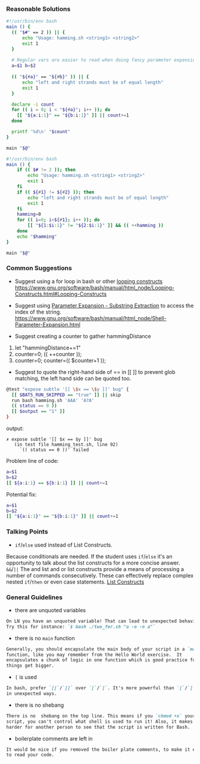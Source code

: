 ### Reasonable Solutions
```bash
#!/usr/bin/env bash
main () {
  (( "$#" == 2 )) || {
      echo "Usage: hamming.sh <string1> <string2>"
      exit 1
  }
  
  # Regular vars are easier to read when doing fancy parameter expansion.
  a=$1 b=$2 
  
  (( "${#a}" == "${#b}" )) || {
      echo "left and right strands must be of equal length"
      exit 1
  }

  declare -i count
  for (( i = 0; i < "${#a}"; i++ )); do
    [[ "${a:i:1}" == "${b:i:1}" ]] || count+=1
  done

  printf '%d\n' "$count"
}

main "$@"
```
```bash
#!/usr/bin/env bash
main () {
    if (( $# != 2 )); then 
        echo "Usage: hamming.sh <string1> <string2>"
        exit 1
    fi
    if (( ${#1} != ${#2} )); then
        echo "left and right strands must be of equal length"
        exit 1
    fi
    hamming=0
    for (( i=0; i<${#1}; i++ )); do
        [[ "${1:$i:1}" != "${2:$i:1}" ]] && (( ++hamming ))
    done
    echo "$hamming"
}

main "$@"
```

### Common Suggestions
* Suggest using a for loop in bash or other [looping constructs](https://www.gnu.org/software/bash/manual/html_node/Looping-Constructs.html#Looping-Constructs) https://www.gnu.org/software/bash/manual/html_node/Looping-Constructs.html#Looping-Constructs

* Suggest using [Parameter Expansion - Substring Extraction](https://www.gnu.org/software/bash/manual/html_node/Shell-Parameter-Expansion.html) to access the index of the string. https://www.gnu.org/software/bash/manual/html_node/Shell-Parameter-Expansion.html

* Suggest creating a counter to gather hammingDistance
1) let "hammingDistance+=1"
2) counter=0; (( ++counter ));
3) counter=0; counter=(( $counter+1 ));

* Suggest to quote the right-hand side of == in [[ ]] to prevent glob matching, the left hand side can be quoted too.

```bash
@test "expose subtle '[[ \$x == \$y ]]' bug" {
  [[ $BATS_RUN_SKIPPED == "true" ]] || skip
  run bash hamming.sh 'AAA' 'A?A'
  (( status == 0 ))
  [[ $output == "1" ]]
}
```
output:
```
✗ expose subtle '[[ $x == $y ]]' bug
   (in test file hamming_test.sh, line 92)
     `(( status == 0 ))' failed
```
Problem line of code: 
```bash
a=$1
b=$2
[[ ${a:i:1} == ${b:i:1} ]] || count+=1
```
Potential fix:
```bash
a=$1
b=$2
[[ "${a:i:1}" == "${b:i:1}" ]] || count+=1
```

### Talking Points
* `if`/`else` used instead of List Constructs.

Because conditionals are needed. If the student uses `if`/`else` it's an opportunity to talk about the list constructs for a more concise answer. `&&`/`||` The and list and or list constructs provide a means of processing a number of commands consecutively. These can effectively replace complex nested `if`/`then`  or even case statements. [List Constructs](https://tldp.org/LDP/abs/html/list-cons.html#LISTCONSREF)

### General Guidelines
* there are unquoted variables

```md
On LN you have an unquoted variable! That can lead to unexpected behavior.
Try this for instance: `$ bash ./two_fer.sh "a -o -n a"`
```

* there is no `main` function

```md
Generally, you should encapsulate the main body of your script in a `main`
function, like you may remember from the Hello World exercise.  It
encapsulates a chunk of logic in one function which is good practice for when
things get bigger.
```

* `[` is used

```md
In bash, prefer `[[`/`]]` over `[`/`]`. It's more powerful than `[`/`]` and less likely to act
in unexpected ways.
```

* there is no shebang

```md
There is no  shebang on the top line. This means if you `chmod +x` your
script, you can't control what shell is used to run it! Also, it makes it
harder for another person to see that the script is written for Bash.
```

* boilerplate comments are left in

```md
It would be nice if you removed the boiler plate comments, to make it easier
to read your code.
```